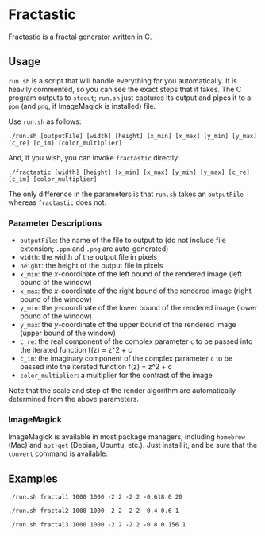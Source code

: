 # Fractastic
Fractastic is a fractal generator written in C.

## Usage
`run.sh` is a script that will handle everything for you automatically. It is heavily commented, so you can see the exact steps that it takes. The C program outputs to `stdout`; `run.sh` just captures its output and pipes it to a `ppm` (and `png`, if ImageMagick is installed) file.

Use `run.sh` as follows:
```
./run.sh [outputFile] [width] [height] [x_min] [x_max] [y_min] [y_max] [c_re] [c_im] [color_multiplier]
```

And, if you wish, you can invoke `fractastic` directly:
```
./fractastic [width] [height] [x_min] [x_max] [y_min] [y_max] [c_re] [c_im] [color_multiplier]
```

The only difference in the parameters is that `run.sh` takes an `outputFile` whereas `fractastic` does not.

### Parameter Descriptions

* `outputFile`: the name of the file to output to (do not include file extension; `.ppm` and `.png` are auto-generated)
* `width`: the width of the output file in pixels
* `height`: the height of the output file in pixels
* `x_min`: the *x*-coordinate of the left bound of the rendered image (left bound of the window)
* `x_max`: the *x*-coordinate of the right bound of the rendered image (right bound of the window)
* `y_min`: the *y*-coordinate of the lower bound of the rendered image (lower bound of the window)
* `y_max`: the *y*-coordinate of the upper bound of the rendered image (upper bound of the window)
* `c_re`: the real component of the complex parameter `c` to be passed into the iterated function f(z) = z^2 + c
* `c_im`: the imaginary component of the complex parameter `c` to be passed into the iterated function f(z) = z^2 + c
* `color_multiplier`: a multiplier for the contrast of the image

Note that the scale and step of the render algorithm are automatically determined from the above parameters.

### ImageMagick
ImageMagick is available in most package managers, including `homebrew` (Mac) and `apt-get` (Debian, Ubuntu, etc.). Just install it, and be sure that the `convert` command is available.

## Examples

```
./run.sh fractal1 1000 1000 -2 2 -2 2 -0.618 0 20
```

```
./run.sh fractal2 1000 1000 -2 2 -2 2 -0.4 0.6 1
```

```
./run.sh fractal3 1000 1000 -2 2 -2 2 -0.8 0.156 1
```
